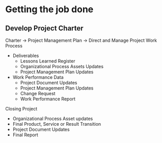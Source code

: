 # Getting the job done

## Develop Project Charter

Charter -> Project Management Plan -> Direct and Manage Project Work Process
- Deliverables
  - Lessons Learned Register
  - Organizational Process Assets Updates
  - Project Management Plan Updates
- Work Performance Data
  - Project Document Updates
  - Project Management Plan Updates
  - Change Request
  - Work Performance Report

Closing Project
- Organizational Process Asset updates
- Final Product, Service or Result Transition
- Project Document Updates
- Final Report